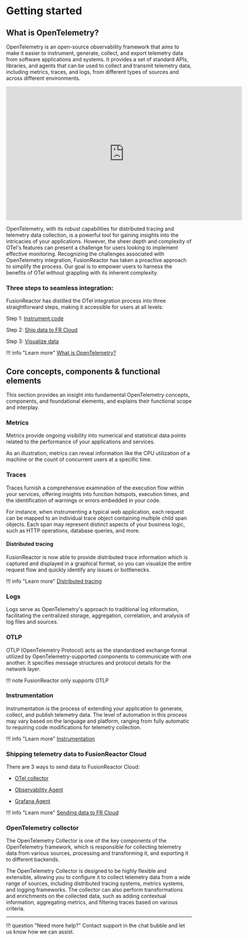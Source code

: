 # Getting started

## What is OpenTelemetry?

OpenTelemetry is an open-source observability framework that aims to make it easier to instrument, generate, collect, and export telemetry data from software applications and systems. It provides a set of standard APIs, libraries, and agents that can be used to collect and transmit telemetry data, including metrics, traces, and logs, from different types of sources and across different environments.

<iframe src="https://player.vimeo.com/video/838704264?h=36eb02f737" width="640" height="363" frameborder="0" allow="autoplay; fullscreen" allowfullscreen></iframe>

OpenTelemetry, with its robust capabilities for distributed tracing and telemetry data collection, is a powerful tool for gaining insights into the intricacies of your applications. However, the sheer depth and complexity of OTel's features can present a challenge for users looking to implement effective monitoring. Recognizing the challenges associated with OpenTelemetry integration, FusionReactor has taken a proactive approach to simplify the process. Our goal is to empower users to harness the benefits of OTel without grappling with its inherent complexity.

### Three steps to seamless integration:
FusionReactor has distilled the OTel integration process into three straightforward steps, making it accessible for users at all levels:

Step 1: [Instrument code](/Monitor-your-data/OpenTelemetry/Instrumentation/Overview/)

Step 2: [Ship data to FR Cloud](/Monitor-your-data/OpenTelemetry/Shipping/overview/)

Step 3: [Visualize data](/Monitor-your-data/OpenTelemetry/Visualize/Metrics/) 


!!! info "Learn more"
    [What is OpenTelemetry?](https://opentelemetry.io/docs/concepts/what-is-opentelemetry/)



## Core concepts, components & functional elements

This section provides an insight into fundamental OpenTelemetry concepts, components, and foundational elements, and explains their functional scope and interplay.


### Metrics

Metrics provide ongoing visibility into numerical and statistical data points related to the performance of your applications and services.

As an illustration, metrics can reveal information like the CPU utilization of a machine or the count of concurrent users at a specific time.


### Traces

Traces furnish a comprehensive examination of the execution flow within your services, offering insights into function hotspots, execution times, and the identification of warnings or errors embedded in your code.

For instance, when instrumenting a typical web application, each request can be mapped to an individual trace object containing multiple child span objects. Each span may represent distinct aspects of your business logic, such as HTTP operations, database queries, and more.

#### Distributed tracing

FusionReactor is now able to provide distributed trace information which is captured and displayed in a graphical format, so you can visualize the entire request flow and quickly identify any issues or bottlenecks.  

!!! info "Learn more"
    [Distributed tracing](/Monitor-your-data/OpenTelemetry/Visualize/Distributed-tracing/)


### Logs

Logs serve as OpenTelemetry's approach to traditional log information, facilitating the centralized storage, aggregation, correlation, and analysis of log files and sources.



### OTLP

OTLP (OpenTelemetry Protocol) acts as the standardized exchange format utilized by OpenTelemetry-supported components to communicate with one another. It specifies message structures and protocol details for the network layer.

!!! note
    FusionReactor only supports OTLP


### Instrumentation

Instrumentation is the process of extending your application to generate, collect, and publish telemetry data. The level of automation in this process may vary based on the language and platform, ranging from fully automatic to requiring code modifications for telemetry collection.



!!! info "Learn more"
    [Instrumentation](/Monitor-your-data/OpenTelemetry/Instrumentation/Overview/)

### Shipping telemetry data to FusionReactor Cloud

There are 3 ways to send data to FusionReactor Cloud:

* [OTel collector](/Monitor-your-data/OpenTelemetry/Shipping/Collector/)

* [Observability Agent](/Monitor-your-data/OpenTelemetry/Shipping/Observability-agent/)

* [Grafana Agent](/Monitor-your-data/OpenTelemetry/Shipping/Grafana-agent/)

!!! info "Learn more"
    [Sending data to FR Cloud](/Monitor-your-data/OpenTelemetry/Shipping/overview/)


### OpenTelemetry collector

The OpenTelemetry Collector is one of the key components of the OpenTelemetry framework, which is responsible for collecting telemetry data from various sources, processing and transforming it, and exporting it to different backends.

The OpenTelemetry Collector is designed to be highly flexible and extensible, allowing you to configure it to collect telemetry data from a wide range of sources, including distributed tracing systems, metrics systems, and logging frameworks. The collector can also perform transformations and enrichments on the collected data, such as adding contextual information, aggregating metrics, and filtering traces based on various criteria.
















___

!!! question "Need more help?"
    Contact support in the chat bubble and let us know how we can assist.